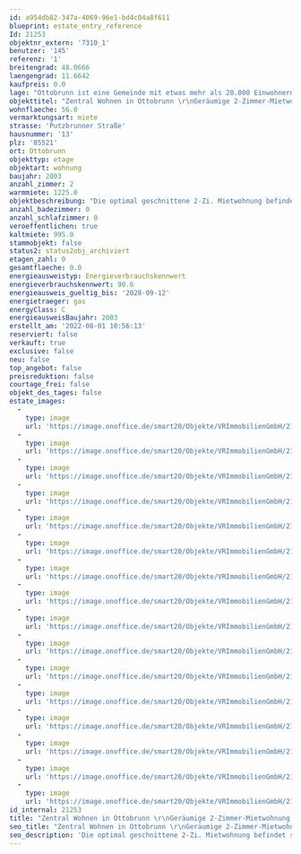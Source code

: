 ```yaml
---
id: a954db82-347a-4069-96e1-bd4c04a8f611
blueprint: estate_entry_reference
Id: 21253
objektnr_extern: '7310_1'
benutzer: '145'
referenz: '1'
breitengrad: 48.0666
laengengrad: 11.6642
kaufpreis: 0.0
lage: "Ottobrunn ist eine Gemeinde mit etwas mehr als 20.000 Einwohnern.\r\nDer beliebte Vorort im Münchner Südosten besitzt durch seine Lage im Grünen, der Nähe zur City und dem vielfältigen Kulturangebot eine hohe Anziehungskraft. Weiter zeichnet sich Ottobrunn durch seine hervorragende Infrastruktur aus: S-Bahnanschluss, U-Bahnzubringer ab Neuperlach-Süd (U5), alle Schulen bis hin zum sehr anerkannten Gymnasium, Kindergärten, Ärzte und Einkaufsmöglichkeiten, Sportanlagen, Hallen-/Freibad, Golfplatz, Eislaufzentrum u.v.m. befinden sich hier. Sportliche Betätigung ist in vielerlei Hinsicht möglich, das Vereinsregister zählt an die 100 Vereine. Über die Ortsumgehung München erreichen Sie den Flughafen in ca. 30 Minuten. Durch die günstige Lage erreichen Sie auch in etwa 3 Minuten die Autobahn A 8, die Sie zu den beliebten Seen und Bergen im Bayerischen Oberland bringt – oder zu noch mehr Shopping- und Kulturgenuss in der Münchner Innenstadt. Zusammenfassend - alles liegt in bequemer Reichweite, vieles ist auch zu Fuß oder mit dem Fahrrad erreichbar."
objekttitel: "Zentral Wohnen in Ottobrunn \r\nGeräumige 2-Zimmer-Mietwohnung mit TG-Stellplatz"
wohnflaeche: 56.0
vermarktungsart: miete
strasse: 'Putzbrunner Straße'
hausnummer: '13'
plz: '85521'
ort: Ottobrunn
objekttyp: etage
objektart: wohnung
baujahr: 2003
anzahl_zimmer: 2
warmmiete: 1225.0
objektbeschreibung: "Die optimal geschnittene 2-Zi. Mietwohnung befindet sich im 2. Obergeschoss eines 2003 erbauten Mehrfamilienhauses auf straßenabgewandter Seite und besticht mit ihrer Geräumigkeit. Dank laufender Instandhaltung ist die Wohnung in einem gepflegten Zustand. \r\nÜber die eigene Haustüre gelangen Sie in den einladenden Flur, von dem aus alle Räume zugänglich sind. Das Badezimmer verfügt über eine Badewanne, Waschbecken, WC und einen Waschmaschinenanschluss. Vom Flur gelangt man ebenfalls in das Schlafzimmer und hat Zugang zu einem praktischen Abstellraum. Vom Wohnzimmer erreicht man die Küche sowie den Balkon mit Westausrichtung. Dieser lädt zum Entspannen ein. \r\nIn der gesamten Wohnung sind Fliesen verlegt.\r\nDie monatliche NK-Vorauszahlung beträgt 230,00 €. Bei der Vorauszahlung ist bereits berücksichtigt, dass in den nächsten Monaten mit etwas höheren Heizkosten aufgrund der akt. Weltsituation gerechnet werden muss. Ein zur Wohnung gehörendes Kellerabteil und ein Tiefgaragenstellplatz runden das Angebot ab.\r\nDie Wohnung ist ab sofort verfügbar und kann nach Absprache besichtigt werden.\r\n\r\nWohnung:                            995,00 €\r\nNK-Vorauszahlung               230,00 €\r\nTG-Stellplatz:                         60,00 €\t\t \r\nGesamtmiete (warm)        1.285,00 €"
anzahl_badezimmer: 0
anzahl_schlafzimmer: 0
veroeffentlichen: true
kaltmiete: 995.0
stammobjekt: false
status2: status2obj_archiviert
etagen_zahl: 0
gesamtflaeche: 0.0
energieausweistyp: Energieverbrauchskennwert
energieverbrauchskennwert: 90.6
energieausweis_gueltig_bis: '2028-09-12'
energietraeger: gas
energyClass: C
energieausweisBaujahr: 2003
erstellt_am: '2022-08-01 10:56:13'
reserviert: false
verkauft: true
exclusive: false
neu: false
top_angebot: false
preisreduktion: false
courtage_frei: false
objekt_des_tages: false
estate_images:
  -
    type: image
    url: 'https://image.onoffice.de/smart20/Objekte/VRImmobilienGmbH/21253/_357507.jpg'
  -
    type: image
    url: 'https://image.onoffice.de/smart20/Objekte/VRImmobilienGmbH/21253/_357509.jpg'
  -
    type: image
    url: 'https://image.onoffice.de/smart20/Objekte/VRImmobilienGmbH/21253/_357511.jpg'
  -
    type: image
    url: 'https://image.onoffice.de/smart20/Objekte/VRImmobilienGmbH/21253/_357513.jpg'
  -
    type: image
    url: 'https://image.onoffice.de/smart20/Objekte/VRImmobilienGmbH/21253/_357515.jpg'
  -
    type: image
    url: 'https://image.onoffice.de/smart20/Objekte/VRImmobilienGmbH/21253/_357519.jpg'
  -
    type: image
    url: 'https://image.onoffice.de/smart20/Objekte/VRImmobilienGmbH/21253/_357521.jpg'
  -
    type: image
    url: 'https://image.onoffice.de/smart20/Objekte/VRImmobilienGmbH/21253/_357523.jpg'
  -
    type: image
    url: 'https://image.onoffice.de/smart20/Objekte/VRImmobilienGmbH/21253/_357525.jpg'
  -
    type: image
    url: 'https://image.onoffice.de/smart20/Objekte/VRImmobilienGmbH/21253/_357527.jpg'
  -
    type: image
    url: 'https://image.onoffice.de/smart20/Objekte/VRImmobilienGmbH/21253/_357531.jpg'
  -
    type: image
    url: 'https://image.onoffice.de/smart20/Objekte/VRImmobilienGmbH/21253/_357533.jpg'
  -
    type: image
    url: 'https://image.onoffice.de/smart20/Objekte/VRImmobilienGmbH/21253/_357535.jpg'
  -
    type: image
    url: 'https://image.onoffice.de/smart20/Objekte/VRImmobilienGmbH/21253/_357537.jpg'
  -
    type: image
    url: 'https://image.onoffice.de/smart20/Objekte/VRImmobilienGmbH/21253/_357539.jpg'
  -
    type: image
    url: 'https://image.onoffice.de/smart20/Objekte/VRImmobilienGmbH/21253/09bf73d4-cb86-42ad-b65e-87f38ab69ab5.jpg'
id_internal: 21253
title: "Zentral Wohnen in Ottobrunn \r\nGeräumige 2-Zimmer-Mietwohnung mit TG-Stellplatz"
seo_title: "Zentral Wohnen in Ottobrunn \r\nGeräumige 2-Zimmer-Mietwohnung mit TG-Stellplatz"
seo_description: 'Die optimal geschnittene 2-Zi. Mietwohnung befindet sich im 2. Obergeschoss eines 2003 erbauten Mehrfamilienhauses auf straßenabgewandter Seite und besticht mi'
---
```

